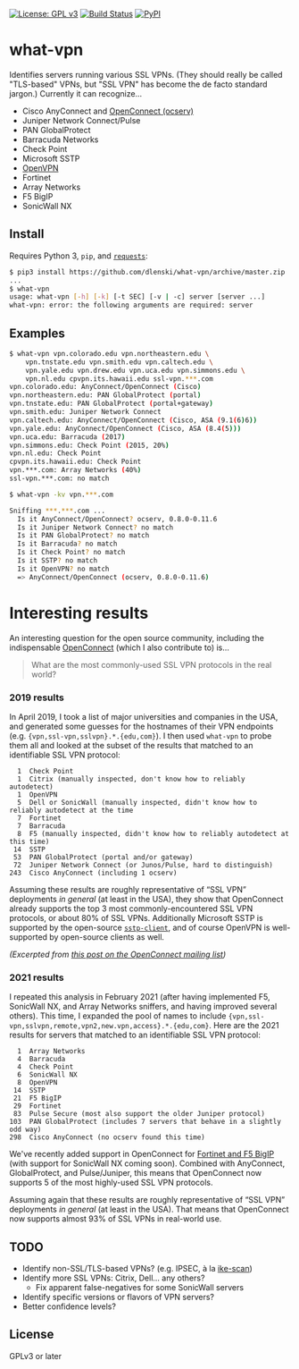 [![License: GPL v3](https://img.shields.io/badge/License-GPL%20v3-blue.svg)](https://www.gnu.org/licenses/gpl-3.0)
[![Build Status](https://github.com/dlenski/what-vpn/workflows/test_and_release/badge.svg)](https://github.com/dlenski/what-vpn/actions?query=workflow%3Atest_and_release)
[![PyPI](https://img.shields.io/pypi/v/what-vpn.svg)](https://pypi.python.org/pypi/what-vpn)

# what-vpn

Identifies servers running various SSL VPNs. (They should really be called
"TLS-based" VPNs, but "SSL VPN" has become the de facto standard jargon.)
Currently it can recognize…

* Cisco AnyConnect and [OpenConnect (ocserv)](https://ocserv.gitlab.io/www)
* Juniper Network Connect/Pulse
* PAN GlobalProtect
* Barracuda Networks
* Check Point
* Microsoft SSTP
* [OpenVPN](https://openvpn.net/)
* Fortinet
* Array Networks
* F5 BigIP
* SonicWall NX

## Install

Requires Python 3, `pip`, and [`requests`](https://docs.python-requests.org):

```sh
$ pip3 install https://github.com/dlenski/what-vpn/archive/master.zip
...
$ what-vpn
usage: what-vpn [-h] [-k] [-t SEC] [-v | -c] server [server ...]
what-vpn: error: the following arguments are required: server
```

## Examples

```sh
$ what-vpn vpn.colorado.edu vpn.northeastern.edu \
    vpn.tnstate.edu vpn.smith.edu vpn.caltech.edu \
    vpn.yale.edu vpn.drew.edu vpn.uca.edu vpn.simmons.edu \
    vpn.nl.edu cpvpn.its.hawaii.edu ssl-vpn.***.com
vpn.colorado.edu: AnyConnect/OpenConnect (Cisco)
vpn.northeastern.edu: PAN GlobalProtect (portal)
vpn.tnstate.edu: PAN GlobalProtect (portal+gateway)
vpn.smith.edu: Juniper Network Connect
vpn.caltech.edu: AnyConnect/OpenConnect (Cisco, ASA (9.1(6)6))
vpn.yale.edu: AnyConnect/OpenConnect (Cisco, ASA (8.4(5)))
vpn.uca.edu: Barracuda (2017)
vpn.simmons.edu: Check Point (2015, 20%)
vpn.nl.edu: Check Point
cpvpn.its.hawaii.edu: Check Point
vpn.***.com: Array Networks (40%)
ssl-vpn.***.com: no match

$ what-vpn -kv vpn.***.com

Sniffing ***.***.com ...
  Is it AnyConnect/OpenConnect? ocserv, 0.8.0-0.11.6
  Is it Juniper Network Connect? no match
  Is it PAN GlobalProtect? no match
  Is it Barracuda? no match
  Is it Check Point? no match
  Is it SSTP? no match
  Is it OpenVPN? no match
  => AnyConnect/OpenConnect (ocserv, 0.8.0-0.11.6)
```

# Interesting results

An interesting question for the open source community, including the indispensable
[OpenConnect](https://www.infradead.org/openconnect) (which I also contribute to) is…

> What are the most commonly-used SSL VPN protocols in the real world?

### 2019 results

In April 2019, I took a list of major universities and companies in the USA, and
generated some guesses for the hostnames of their VPN endpoints
(e.g. `{vpn,ssl-vpn,sslvpn}.*.{edu,com}`). I then used `what-vpn` to probe them all
and looked at the subset of the results that matched to an identifiable SSL
VPN protocol:

```
  1  Check Point
  1  Citrix (manually inspected, don't know how to reliably autodetect)
  1  OpenVPN
  5  Dell or SonicWall (manually inspected, didn't know how to reliably autodetect at the time
  7  Fortinet
  7  Barracuda
  8  F5 (manually inspected, didn't know how to reliably autodetect at this time)
 14  SSTP
 53  PAN GlobalProtect (portal and/or gateway)
 72  Juniper Network Connect (or Junos/Pulse, hard to distinguish)
243  Cisco AnyConnect (including 1 ocserv)
```

Assuming these results are roughly representative of “SSL VPN” deployments
_in general_ (at least in the USA), they show that OpenConnect already supports
the top 3 most commonly-encountered SSL VPN protocols, or about 80% of SSL VPNs.
Additionally Microsoft SSTP is supported by the open-source
[`sstp-client`](http://sstp-client.sourceforge.net),
and of course OpenVPN is well-supported by open-source clients as well.

_(Excerpted from
[this post on the OpenConnect mailing list](https://lists.infradead.org/pipermail/openconnect-devel/2019-April/005335.html))_

### 2021 results

I repeated this analysis in February 2021 (after having implemented F5, SonicWall NX, and Array Networks sniffers, and
having improved several others). This time, I expanded the pool of names to include
`{vpn,ssl-vpn,sslvpn,remote,vpn2,new.vpn,access}.*.{edu,com}`. Here are the 2021 results for servers that matched to
an identifiable SSL VPN protocol:

```
  1  Array Networks
  4  Barracuda
  4  Check Point
  6  SonicWall NX
  8  OpenVPN
 14  SSTP
 21  F5 BigIP
 29  Fortinet
 83  Pulse Secure (most also support the older Juniper protocol)
103  PAN GlobalProtect (includes 7 servers that behave in a slightly odd way)
298  Cisco AnyConnect (no ocserv found this time)
```

We've recently added support in OpenConnect for [Fortinet and F5
BigIP](https://gitlab.com/openconnect/openconnect/-/merge_requests/169)
(with support for SonicWall NX coming soon). Combined with AnyConnect, GlobalProtect,
and Pulse/Juniper, this means that OpenConnect now supports 5 of the most highly-used
SSL VPN protocols.

Assuming again that these results are roughly representative of “SSL VPN” deployments
_in general_ (at least in the USA). That means that OpenConnect now supports almost
93% of SSL VPNs in real-world use.

## TODO

* Identify non-SSL/TLS-based VPNs? (e.g. IPSEC, à la [ike-scan](//github.com/royhills/ike-scan))
* Identify more SSL VPNs: Citrix, Dell… any others?
  * Fix apparent false-negatives for some SonicWall servers
* Identify specific versions or flavors of VPN servers?
* Better confidence levels?

## License

GPLv3 or later
